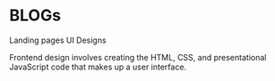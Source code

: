# BLOGs

Landing pages UI Designs

Frontend design involves creating the HTML, CSS, and presentational JavaScript code that makes up a user interface.
